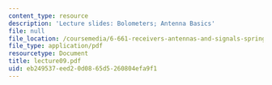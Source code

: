```yaml
---
content_type: resource
description: 'Lecture slides: Bolometers; Antenna Basics'
file: null
file_location: /coursemedia/6-661-receivers-antennas-and-signals-spring-2003/eb249537eed20d0865d5260804efa9f1_lecture09.pdf
file_type: application/pdf
resourcetype: Document
title: lecture09.pdf
uid: eb249537-eed2-0d08-65d5-260804efa9f1
---
```

